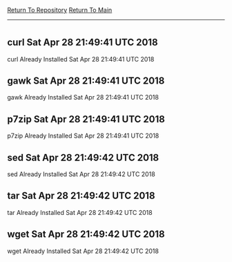 [Return To Repository](https://github.com/deathbybandaid/piholeparser/)
[Return To Main](https://github.com/deathbybandaid/piholeparser/blob/dev-nomerge/RecentRunLogs/Mainlog.md)
____________________________________
# 
## curl Sat Apr 28 21:49:41 UTC 2018
curl Already Installed Sat Apr 28 21:49:41 UTC 2018
## gawk Sat Apr 28 21:49:41 UTC 2018
gawk Already Installed Sat Apr 28 21:49:41 UTC 2018
## p7zip Sat Apr 28 21:49:41 UTC 2018
p7zip Already Installed Sat Apr 28 21:49:41 UTC 2018
## sed Sat Apr 28 21:49:42 UTC 2018
sed Already Installed Sat Apr 28 21:49:42 UTC 2018
## tar Sat Apr 28 21:49:42 UTC 2018
tar Already Installed Sat Apr 28 21:49:42 UTC 2018
## wget Sat Apr 28 21:49:42 UTC 2018
wget Already Installed Sat Apr 28 21:49:42 UTC 2018
